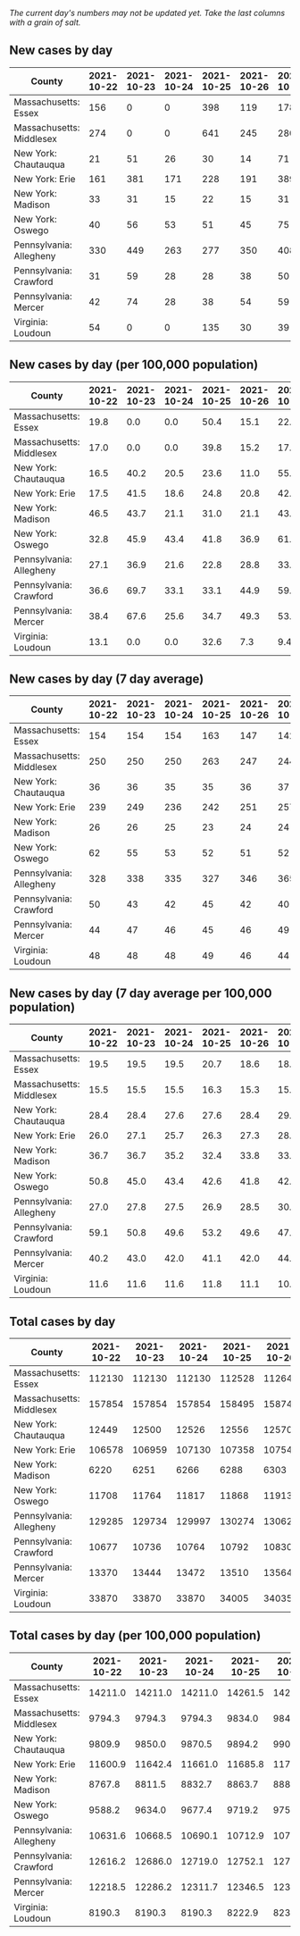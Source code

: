 _The current day's numbers may not be updated yet. Take the last columns with a grain of salt._
## New cases by day

| County | 2021-10-22 | 2021-10-23 | 2021-10-24 | 2021-10-25 | 2021-10-26 | 2021-10-27 | 2021-10-28 |
| --- | --- | --- | --- | --- | --- | --- | --- |
| Massachusetts: Essex | 156 | 0 | 0 | 398 | 119 | 178 |  |
| Massachusetts: Middlesex | 274 | 0 | 0 | 641 | 245 | 280 |  |
| New York: Chautauqua | 21 | 51 | 26 | 30 | 14 | 71 |  |
| New York: Erie | 161 | 381 | 171 | 228 | 191 | 389 |  |
| New York: Madison | 33 | 31 | 15 | 22 | 15 | 31 |  |
| New York: Oswego | 40 | 56 | 53 | 51 | 45 | 75 |  |
| Pennsylvania: Allegheny | 330 | 449 | 263 | 277 | 350 | 408 | 388 |
| Pennsylvania: Crawford | 31 | 59 | 28 | 28 | 38 | 50 | 41 |
| Pennsylvania: Mercer | 42 | 74 | 28 | 38 | 54 | 59 | 26 |
| Virginia: Loudoun | 54 | 0 | 0 | 135 | 30 | 39 | 51 |

## New cases by day (per 100,000 population)

| County | 2021-10-22 | 2021-10-23 | 2021-10-24 | 2021-10-25 | 2021-10-26 | 2021-10-27 | 2021-10-28 |
| --- | --- | --- | --- | --- | --- | --- | --- |
| Massachusetts: Essex | 19.8 | 0.0 | 0.0 | 50.4 | 15.1 | 22.6 |  |
| Massachusetts: Middlesex | 17.0 | 0.0 | 0.0 | 39.8 | 15.2 | 17.4 |  |
| New York: Chautauqua | 16.5 | 40.2 | 20.5 | 23.6 | 11.0 | 55.9 |  |
| New York: Erie | 17.5 | 41.5 | 18.6 | 24.8 | 20.8 | 42.3 |  |
| New York: Madison | 46.5 | 43.7 | 21.1 | 31.0 | 21.1 | 43.7 |  |
| New York: Oswego | 32.8 | 45.9 | 43.4 | 41.8 | 36.9 | 61.4 |  |
| Pennsylvania: Allegheny | 27.1 | 36.9 | 21.6 | 22.8 | 28.8 | 33.6 | 31.9 |
| Pennsylvania: Crawford | 36.6 | 69.7 | 33.1 | 33.1 | 44.9 | 59.1 | 48.4 |
| Pennsylvania: Mercer | 38.4 | 67.6 | 25.6 | 34.7 | 49.3 | 53.9 | 23.8 |
| Virginia: Loudoun | 13.1 | 0.0 | 0.0 | 32.6 | 7.3 | 9.4 | 12.3 |

## New cases by day (7 day average)

| County | 2021-10-22 | 2021-10-23 | 2021-10-24 | 2021-10-25 | 2021-10-26 | 2021-10-27 | 2021-10-28 |
| --- | --- | --- | --- | --- | --- | --- | --- |
| Massachusetts: Essex | 154 | 154 | 154 | 163 | 147 | 142 |  |
| Massachusetts: Middlesex | 250 | 250 | 250 | 263 | 247 | 244 |  |
| New York: Chautauqua | 36 | 36 | 35 | 35 | 36 | 37 |  |
| New York: Erie | 239 | 249 | 236 | 242 | 251 | 257 |  |
| New York: Madison | 26 | 26 | 25 | 23 | 24 | 24 |  |
| New York: Oswego | 62 | 55 | 53 | 52 | 51 | 52 |  |
| Pennsylvania: Allegheny | 328 | 338 | 335 | 327 | 346 | 365 | 352 |
| Pennsylvania: Crawford | 50 | 43 | 42 | 45 | 42 | 40 | 39 |
| Pennsylvania: Mercer | 44 | 47 | 46 | 45 | 46 | 49 | 46 |
| Virginia: Loudoun | 48 | 48 | 48 | 49 | 46 | 44 | 44 |

## New cases by day (7 day average per 100,000 population)

| County | 2021-10-22 | 2021-10-23 | 2021-10-24 | 2021-10-25 | 2021-10-26 | 2021-10-27 | 2021-10-28 |
| --- | --- | --- | --- | --- | --- | --- | --- |
| Massachusetts: Essex | 19.5 | 19.5 | 19.5 | 20.7 | 18.6 | 18.0 |  |
| Massachusetts: Middlesex | 15.5 | 15.5 | 15.5 | 16.3 | 15.3 | 15.1 |  |
| New York: Chautauqua | 28.4 | 28.4 | 27.6 | 27.6 | 28.4 | 29.2 |  |
| New York: Erie | 26.0 | 27.1 | 25.7 | 26.3 | 27.3 | 28.0 |  |
| New York: Madison | 36.7 | 36.7 | 35.2 | 32.4 | 33.8 | 33.8 |  |
| New York: Oswego | 50.8 | 45.0 | 43.4 | 42.6 | 41.8 | 42.6 |  |
| Pennsylvania: Allegheny | 27.0 | 27.8 | 27.5 | 26.9 | 28.5 | 30.0 | 28.9 |
| Pennsylvania: Crawford | 59.1 | 50.8 | 49.6 | 53.2 | 49.6 | 47.3 | 46.1 |
| Pennsylvania: Mercer | 40.2 | 43.0 | 42.0 | 41.1 | 42.0 | 44.8 | 42.0 |
| Virginia: Loudoun | 11.6 | 11.6 | 11.6 | 11.8 | 11.1 | 10.6 | 10.6 |

## Total cases by day

| County | 2021-10-22 | 2021-10-23 | 2021-10-24 | 2021-10-25 | 2021-10-26 | 2021-10-27 | 2021-10-28 |
| --- | --- | --- | --- | --- | --- | --- | --- |
| Massachusetts: Essex | 112130 | 112130 | 112130 | 112528 | 112647 | 112825 |  |
| Massachusetts: Middlesex | 157854 | 157854 | 157854 | 158495 | 158740 | 159020 |  |
| New York: Chautauqua | 12449 | 12500 | 12526 | 12556 | 12570 | 12641 |  |
| New York: Erie | 106578 | 106959 | 107130 | 107358 | 107549 | 107938 |  |
| New York: Madison | 6220 | 6251 | 6266 | 6288 | 6303 | 6334 |  |
| New York: Oswego | 11708 | 11764 | 11817 | 11868 | 11913 | 11988 |  |
| Pennsylvania: Allegheny | 129285 | 129734 | 129997 | 130274 | 130624 | 131032 | 131420 |
| Pennsylvania: Crawford | 10677 | 10736 | 10764 | 10792 | 10830 | 10880 | 10921 |
| Pennsylvania: Mercer | 13370 | 13444 | 13472 | 13510 | 13564 | 13623 | 13649 |
| Virginia: Loudoun | 33870 | 33870 | 33870 | 34005 | 34035 | 34074 | 34125 |

## Total cases by day (per 100,000 population)

| County | 2021-10-22 | 2021-10-23 | 2021-10-24 | 2021-10-25 | 2021-10-26 | 2021-10-27 | 2021-10-28 |
| --- | --- | --- | --- | --- | --- | --- | --- |
| Massachusetts: Essex | 14211.0 | 14211.0 | 14211.0 | 14261.5 | 14276.6 | 14299.1 |  |
| Massachusetts: Middlesex | 9794.3 | 9794.3 | 9794.3 | 9834.0 | 9849.2 | 9866.6 |  |
| New York: Chautauqua | 9809.9 | 9850.0 | 9870.5 | 9894.2 | 9905.2 | 9961.2 |  |
| New York: Erie | 11600.9 | 11642.4 | 11661.0 | 11685.8 | 11706.6 | 11749.0 |  |
| New York: Madison | 8767.8 | 8811.5 | 8832.7 | 8863.7 | 8884.8 | 8928.5 |  |
| New York: Oswego | 9588.2 | 9634.0 | 9677.4 | 9719.2 | 9756.0 | 9817.5 |  |
| Pennsylvania: Allegheny | 10631.6 | 10668.5 | 10690.1 | 10712.9 | 10741.7 | 10775.3 | 10807.2 |
| Pennsylvania: Crawford | 12616.2 | 12686.0 | 12719.0 | 12752.1 | 12797.0 | 12856.1 | 12904.6 |
| Pennsylvania: Mercer | 12218.5 | 12286.2 | 12311.7 | 12346.5 | 12395.8 | 12449.7 | 12473.5 |
| Virginia: Loudoun | 8190.3 | 8190.3 | 8190.3 | 8222.9 | 8230.2 | 8239.6 | 8251.9 |
